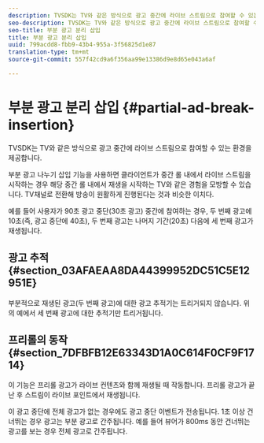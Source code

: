 ```yaml
---
description: TVSDK는 TV와 같은 방식으로 광고 중간에 라이브 스트림으로 참여할 수 있는 환경을 제공합니다.
seo-description: TVSDK는 TV와 같은 방식으로 광고 중간에 라이브 스트림으로 참여할 수 있는 환경을 제공합니다.
seo-title: 부분 광고 분리 삽입
title: 부분 광고 분리 삽입
uuid: 799acdd8-fbb9-43b4-955a-3f56825d1e87
translation-type: tm+mt
source-git-commit: 557f42cd9a6f356aa99e13386d9e8d65e043a6af

---
```



# 부분 광고 분리 삽입 {#partial-ad-break-insertion}

TVSDK는 TV와 같은 방식으로 광고 중간에 라이브 스트림으로 참여할 수 있는 환경을 제공합니다.

부분 광고 나누기 삽입 기능을 사용하면 클라이언트가 중간 롤 내에서 라이브 스트림을 시작하는 경우 해당 중간 롤 내에서 재생을 시작하는 TV와 같은 경험을 모방할 수 있습니다. TV채널로 전환해 방송이 원활하게 진행된다는 것과 비슷한 이치다.

예를 들어 사용자가 90초 광고 중단(30초 광고) 중간에 참여하는 경우, 두 번째 광고에 10초(즉, 광고 중단에 40초), 두 번째 광고는 나머지 기간(20초) 다음에 세 번째 광고가 재생됩니다.

## 광고 추적 {#section_03AFAEAA8DA44399952DC51C5E12951E}

부분적으로 재생된 광고(두 번째 광고)에 대한 광고 추적기는 트리거되지 않습니다. 위의 예에서 세 번째 광고에 대한 추적기만 트리거됩니다.

## 프리롤의 동작 {#section_7DFBFB12E63343D1A0C614F0CF9F1714}

이 기능은 프리롤 광고가 라이브 컨텐츠와 함께 재생될 때 작동합니다. 프리롤 광고가 끝난 후 스트림이 라이브 포인트에서 재생됩니다.

이 광고 중단에 전체 광고가 없는 경우에도 광고 중단 이벤트가 전송됩니다. 1초 이상 건너뛰는 경우 광고는 부분 광고로 간주됩니다. 예를 들어 뷰어가 800ms 동안 건너뛰는 광고를 보는 경우 전체 광고로 간주됩니다.